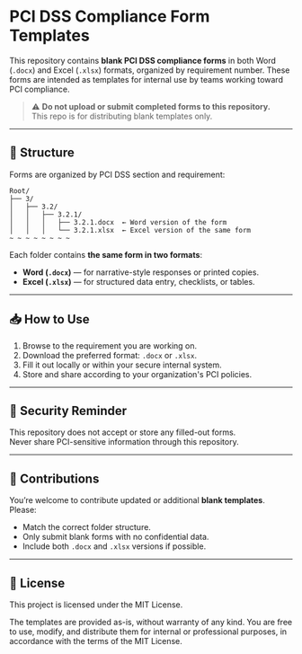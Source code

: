 # PCI DSS Compliance Form Templates

This repository contains **blank PCI DSS compliance forms** in both Word (`.docx`) and Excel (`.xlsx`) formats, organized by requirement number. These forms are intended as templates for internal use by teams working toward PCI compliance.

> ⚠️ **Do not upload or submit completed forms to this repository.**  
> This repo is for distributing blank templates only.

---

## 📁 Structure

Forms are organized by PCI DSS section and requirement:
```
Root/
├── 3/
│   ├── 3.2/
│   │   ├── 3.2.1/
│   │   │   ├── 3.2.1.docx  ← Word version of the form
│   │   │   └── 3.2.1.xlsx  ← Excel version of the same form
~ ~ ~ ~ ~ ~ ~ ~
```

Each folder contains **the same form in two formats**:
- **Word (`.docx`)** — for narrative-style responses or printed copies.
- **Excel (`.xlsx`)** — for structured data entry, checklists, or tables.

---

## 📥 How to Use

1. Browse to the requirement you are working on.
2. Download the preferred format: `.docx` or `.xlsx`.
3. Fill it out locally or within your secure internal system.
4. Store and share according to your organization's PCI policies.

---

## 🔐 Security Reminder

This repository does not accept or store any filled-out forms.  
Never share PCI-sensitive information through this repository.

---

## 🙌 Contributions

You’re welcome to contribute updated or additional **blank templates**. Please:
- Match the correct folder structure.
- Only submit blank forms with no confidential data.
- Include both `.docx` and `.xlsx` versions if possible.

---

## 📄 License
This project is licensed under the MIT License.

The templates are provided as-is, without warranty of any kind. You are free to use, modify, and distribute them for internal or professional purposes, in accordance with the terms of the MIT License.

